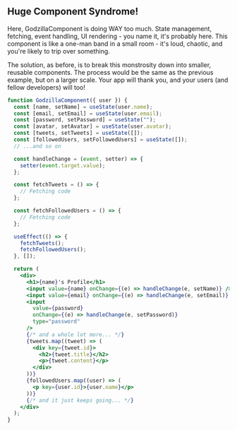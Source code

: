 ## Huge Component Syndrome!

Here, GodzillaComponent is doing WAY too much. State management, fetching, event handling, UI rendering - you name it, it's probably here. This component is like a one-man band in a small room - it's loud, chaotic, and you're likely to trip over something.

The solution, as before, is to break this monstrosity down into smaller, reusable components. The process would be the same as the previous example, but on a larger scale. Your app will thank you, and your users (and fellow developers) will too!

```jsx
function GodzillaComponent({ user }) {
  const [name, setName] = useState(user.name);
  const [email, setEmail] = useState(user.email);
  const [password, setPassword] = useState("");
  const [avatar, setAvatar] = useState(user.avatar);
  const [tweets, setTweets] = useState([]);
  const [followedUsers, setFollowedUsers] = useState([]);
  // ...and so on

  const handleChange = (event, setter) => {
    setter(event.target.value);
  };

  const fetchTweets = () => {
    // Fetching code
  };

  const fetchFollowedUsers = () => {
    // Fetching code
  };

  useEffect(() => {
    fetchTweets();
    fetchFollowedUsers();
  }, []);

  return (
    <div>
      <h1>{name}'s Profile</h1>
      <input value={name} onChange={(e) => handleChange(e, setName)} />
      <input value={email} onChange={(e) => handleChange(e, setEmail)} />
      <input
        value={password}
        onChange={(e) => handleChange(e, setPassword)}
        type="password"
      />
      {/* and a whole lot more... */}
      {tweets.map((tweet) => (
        <div key={tweet.id}>
          <h2>{tweet.title}</h2>
          <p>{tweet.content}</p>
        </div>
      ))}
      {followedUsers.map((user) => (
        <p key={user.id}>{user.name}</p>
      ))}
      {/* and it just keeps going... */}
    </div>
  );
}
```
